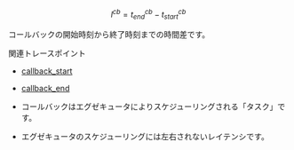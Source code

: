 $$
l^{cb} = t^{cb}_{end} - t^{cb}_{start}
$$

コールバックの開始時刻から終了時刻までの時間差です。

関連トレースポイント

- [callback_start](../../trace_points/runtime_trace_points/#ros2callback_start)
- [callback_end](../../trace_points/runtime_trace_points/#ros2callback_start)

- コールバックはエグゼキュータによりスケジューリングされる「タスク」です。
- エグゼキュータのスケジューリングには左右されないレイテンシです。

